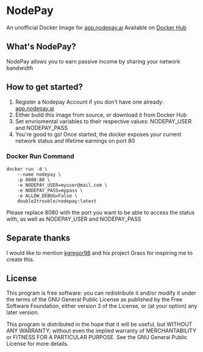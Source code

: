 # NodePay
An unofficial Docker Image for [app.nodepay.ai](https://app.nodepay.ai/register?ref=3iXL7IuXXwKQVE6)
Available on [Docker Hub](https://hub.docker.com/r/double2trouble/nodepay)

## What's NodePay?
NodePay allows you to earn passive income by sharing your network bandwidth

## How to get started?
1. Register a Nodepay Account if you don't have one already: [app.nodepay.ai](https://app.nodepay.ai/register?ref=3iXL7IuXXwKQVE6)
2. Either build this image from source, or download it from Docker Hub
3. Set envriomental variables to their respective values: NODEPAY_USER and NODEPAY_PASS
4. You're good to go! Once started, the docker exposes your current network status and lifetime earnings on port 80

### Docker Run Command
```
docker run -d \
    --name nodepay \
    -p 8080:80 \
    -e NODEPAY_USER=myuser@mail.com \
    -e NODEPAY_PASS=mypass \
    -e ALLOW_DEBUG=False \
    double2trouble/nodepay:latest
```

Please replace 8080 with the port you want to be able to access the status with, as well as NODEPAY_USER and NODEPAY_PASS

## Separate thanks
I would like to mention [kgregor98](https://github.com/kgregor98/grass) and his project Grass for inspiring me to create this.


## License
This program is free software: you can redistribute it and/or modify it under the terms of the GNU General Public License as published by the Free Software Foundation, either version 3 of the License, or (at your option) any later version.

This program is distributed in the hope that it will be useful, but WITHOUT ANY WARRANTY; without even the implied warranty of MERCHANTABILITY or FITNESS FOR A PARTICULAR PURPOSE. See the GNU General Public License for more details.


